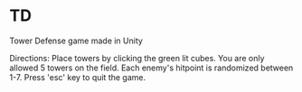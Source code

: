 # TD
Tower Defense game made in Unity

Directions: Place towers by clicking the green lit cubes. 
You are only allowed 5 towers on the field.
Each enemy's hitpoint is randomized between 1-7.
Press 'esc' key to quit the game.
